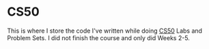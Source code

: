 # CS50

This is where I store the code I've written while doing [CS50](https://cs50.harvard.edu/x/2022/) Labs and Problem Sets. I did not finish the course and only did Weeks 2-5. 
